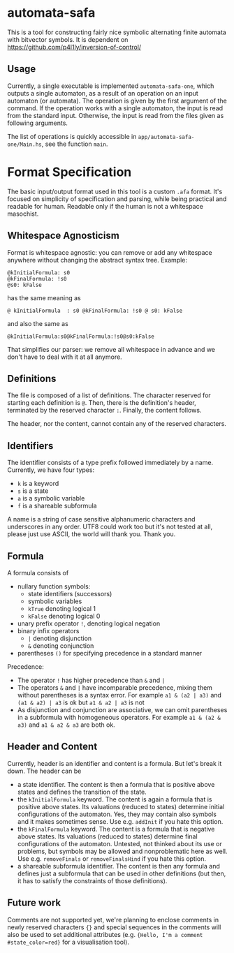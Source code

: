 # automata-safa

This is a tool for constructing fairly nice symbolic alternating finite automata with bitvector
symbols. It is dependent on https://github.com/p4l1ly/inversion-of-control/

## Usage

Currently, a single executable is implemented `automata-safa-one`, which outputs a single automaton, as a result of an operation on an input automaton (or automata).
The operation is given by the first argument of the command.
If the operation works with a single automaton, the input is read from the standard input.
Otherwise, the input is read from the files given as following arguments.

The list of operations is quickly accessible in `app/automata-safa-one/Main.hs`, see the function `main`.

# Format Specification

The basic input/output format used in this tool is a custom `.afa` format. It's focused on
simplicity of specification and parsing, while being practical and readable for human. Readable only
if the human is not a whitespace masochist.

## Whitespace Agnosticism

Format is whitespace agnostic: you can remove or add any whitespace anywhere without changing
the abstract syntax tree. Example:
```
@kInitialFormula: s0
@kFinalFormula: !s0
@s0: kFalse
```
has the same meaning as
```
@ kInitialFormula  : s0 @kFinalFormula: !s0 @ s0: kFalse
```
and also the same as
```
@kInitialFormula:s0@kFinalFormula:!s0@s0:kFalse
```

That simplifies our parser: we remove all whitespace in advance and we don't have to deal with it at
all anymore.

## Definitions

The file is composed of a list of definitions. The character reserved for starting each definition
is `@`. Then, there is the definition's header, terminated by the reserved character `:`. Finally,
the content follows.

The header, nor the content, cannot contain any of the reserved characters.

## Identifiers

The identifier consists of a type prefix followed immediately by a name. Currently, we have four
types:

- `k` is a keyword
- `s` is a state
- `a` is a symbolic variable
- `f` is a shareable subformula

A name is a string of case sensitive alphanumeric characters and underscores in any order. UTF8
could work too but it's not tested at all, please just use ASCII, the world will thank you. Thank
you.

## Formula

A formula consists of

- nullary function symbols:
    - state identifiers (successors)
    - symbolic variables
    - `kTrue` denoting logical 1
    - `kFalse` denoting logical 0
- unary prefix operator `!`, denoting logical negation
- binary infix operators
    - `|` denoting disjunction
    - `&` denoting conjunction
- parentheses `()` for specifying precedence in a standard manner

Precedence:

- The operator `!` has higher precedence than `&` and `|`
- The operators `&` and `|` have incomparable precedence, mixing them without parentheses is a
  syntax error. For example `a1 & (a2 | a3)` and `(a1 & a2) | a3` is ok but `a1 & a2 | a3` is not
- As disjunction and conjunction are associative, we can omit parentheses in a subformula with
  homogeneous operators.  For example `a1 & (a2 & a3)` and `a1 & a2 & a3` are both ok.

## Header and Content

Currently, header is an identifier and content is a formula. But let's break it down. The header can
be

- a state identifier. The content is then a formula that is positive above states and defines the
  transition of the state.
- the `kInitialFormula` keyword. The content is again a formula that is positive above states. Its
  valuations (reduced to states) determine initial configurations of the automaton. Yes, they may
  contain also symbols and it makes sometimes sense. Use e.g. `addInit` if you hate this option.
- the `kFinalFormula` keyword. The content is a formula that is negative above states. Its
  valuations (reduced to states) determine final configurations of the automaton. Untested,
  not thinked about its use or problems, but symbols may be allowed and nonproblematic here as well.
  Use e.g. `removeFinals` or `removeFinalsHind` if you hate this option.
- a shareable subformula identifier. The content is then any formula and defines just a subformula
  that can be used in other definitions (but then, it has to satisfy the constraints of those
  definitions).

## Future work

Comments are not supported yet, we're planning to enclose comments in newly reserved characters `{}`
and special sequences in the comments will also be used to set additional attributes (e.g. `{Hello,
I'm a comment #state_color=red}` for a visualisation tool).
